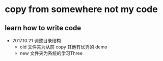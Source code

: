 # copy from somewhere not my code
## learn how to write code

- 2017.10.21 调整目录结构  
   * old 文件夹为从前 copy 其他有优秀的 demo  
   * new 文件夹为系统的学习Three

   